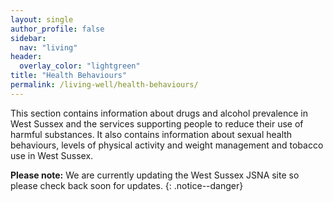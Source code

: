 ```yaml
---
layout: single
author_profile: false
sidebar:
  nav: "living"
header:
  overlay_color: "lightgreen"
title: "Health Behaviours"
permalink: /living-well/health-behaviours/
---
```


This section contains information about drugs and alcohol prevalence in West Sussex and the services supporting people to reduce their use of harmful substances. It also contains information about sexual health behaviours, levels of physical activity and weight management and tobacco use in West Sussex.

**Please note:** We are currently updating the West Sussex JSNA site so please check back soon for updates.
{: .notice--danger}